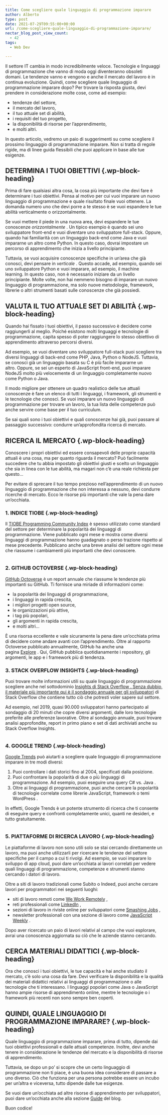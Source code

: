 ```yaml
---
title: Come scegliere quale linguaggio di programmazione imparare
author: Alberto
type: post
date: 2021-07-29T09:55:00+00:00
url: /come-scegliere-quale-linguaggio-di-programmazione-imparare/
nectar_blog_post_view_count:
  - 42
tags:
  - Web Dev

---
```

Il settore IT cambia in modo incredibilmente veloce.&nbsp;Tecnologie e linguaggi di programmazione che vanno di moda oggi diventeranno obsoleti domani.&nbsp;Le tendenze vanno e vengono e anche il mercato del lavoro è in continua evoluzione.&nbsp;Quindi, come scegliere quale linguaggio di programmazione imparare dopo?&nbsp;Per trovare la risposta giusta, devi prendere in considerazione molte cose, come ad esempio:

  * tendenze del settore,
  * il mercato del lavoro,
  * il tuo attuale set di abilità,
  * i requisiti del tuo progetto,
  * la disponibilità di risorse per l&#8217;apprendimento,
  * e molti altri.

In questo articolo, vedremo un paio di suggerimenti su come scegliere il prossimo linguaggio di programmazione imparare.&nbsp;Non si tratta di regole rigide, ma di linee guida flessibili che puoi applicare in base alle tue esigenze.

## DETERMINA I TUOI OBIETTIVI {.wp-block-heading}

Prima di fare qualsiasi altra cosa, la cosa più importante che devi fare è determinare i tuoi obiettivi.&nbsp;Pensa al motivo per cui vuoi imparare un nuovo linguaggio di programmazione e quale risultato finale vuoi ottenere.&nbsp;La domanda numero uno che devi porre a te stesso è se vuoi espandere le tue abilità verticalmente o orizzontalmente.

Se vuoi mettere il piede in una nuova area, devi espandere le tue conoscenze&nbsp;_orizzontalmente_&nbsp;.&nbsp;Un tipico esempio è quando sei uno sviluppatore front-end e vuoi diventare uno sviluppatore full-stack.&nbsp;Oppure, quando hai familiarità con un linguaggio back-end come Java e vuoi impararne un altro come Python.&nbsp;In questo caso, dovrai impostare un percorso di apprendimento che inizia a livello principiante.

Tuttavia, se vuoi acquisire conoscenze specifiche in un&#8217;area che già conosci, devi pensare in&nbsp;_verticale_&nbsp;.&nbsp;Questo accade, ad esempio, quando sei uno sviluppatore Python e vuoi imparare, ad esempio, il machine learning.&nbsp;In questo caso, non è necessario iniziare da un livello principiante.&nbsp;Molte volte, non hai nemmeno bisogno di imparare un nuovo linguaggio di programmazione, ma solo nuove metodologie, framework, librerie o altri strumenti basati sulle conoscenze che già possiedi.

## VALUTA IL TUO ATTUALE SET DI ABILITÀ {.wp-block-heading}

Quando hai fissato i tuoi obiettivi, il passo successivo è decidere come raggiungerli al meglio.&nbsp;Poiché esistono molti linguaggi e tecnologie di programmazione, capita spesso di poter raggiungere lo stesso obiettivo di apprendimento attraverso percorsi diversi.

Ad esempio, se vuoi diventare uno sviluppatore full-stack puoi scegliere tra diversi linguaggi di back-end come PHP, Java, Python o NodeJS.&nbsp;Tuttavia, se conosci già un linguaggio basata su C è più facile impararne un altro.&nbsp;Oppure, se sei un esperto di JavaScript front-end, puoi imparare NodeJS molto più velocemente di un linguaggio completamente nuovo come Python o Java.

Il modo migliore per ottenere un quadro realistico delle tue attuali conoscenze è fare un elenco di tutti i linguaggi, i framework, gli strumenti e le tecnologie che conosci.&nbsp;Se vuoi imparare un nuovo linguaggio di programmazione per trovare un lavoro, la tua lista delle competenze può anche servire come base per il tuo curriculum.

Se sai quali sono i tuoi obiettivi e quali conoscenze hai già, puoi passare al passaggio successivo: condurre un&#8217;approfondita ricerca di mercato.

## RICERCA IL MERCATO {.wp-block-heading}

Conoscere i propri obiettivi ed essere consapevoli delle proprie capacità attuali è una cosa, ma per quanto riguarda il mercato?&nbsp;Può facilmente succedere che tu abbia impostato gli obiettivi giusti e scelto un linguaggio che sia in linea con le tue abilità, ma magari non c&#8217;è una reale richiesta per questo&#8230;

Per evitare di sprecare il tuo tempo prezioso nell&#8217;apprendimento di un nuovo linguaggio di programmazione che non interessa a nessuno, devi condurre ricerche di mercato.&nbsp;Ecco le risorse più importanti che vale la pena dare un&#8217;occhiata.

### 1. INDICE TIOBE {.wp-block-heading}

Il&nbsp;[TIOBE Programming Community Index][1]&nbsp;è spesso utilizzato come standard del settore per determinare la popolarità dei linguaggi di programmazione.&nbsp;Viene pubblicato ogni mese e mostra come diversi linguaggi di programmazione hanno guadagnato o perso trazione rispetto al mese precedente.&nbsp;Pubblicano anche una breve analisi del settore ogni mese che riassume i cambiamenti più importanti che devi conoscere.<figure class="wp-block-image size-full">

<img decoding="async" src="https://albertoreineri.it/wp-content/uploads/2022/06/tiobe-community-index.jpeg" alt="" class="wp-image-508" /> </figure>

### 2. GITHUB OCTOVERSE {.wp-block-heading}

[GitHub Octoverse][2]&nbsp;è un report annuale che riassume le tendenze più importanti su GitHub.&nbsp;Ti fornisce una miriade di informazioni come:

  * la popolarità dei linguaggi di programmazione,
  * i linguaggi in rapida crescita,
  * i migliori progetti open source,
  * le organizzazioni più attive,
  * i tag più popolari,
  * gli argomenti in rapida crescita,
  * e molti altri&#8230;

È una risorsa eccellente e vale sicuramente la pena dare un&#8217;occhiata prima di decidere come andare avanti con l&#8217;apprendimento.&nbsp;Oltre al rapporto Octoverse pubblicato annualmente, GitHub ha anche una pagina&nbsp;[Explore][3]&nbsp;.&nbsp;Qui, GitHub pubblica quotidianamente i repository, gli argomenti, le app e i framework più di tendenza.

### 3. STACK OVERFLOW INSIGHTS {.wp-block-heading}

Puoi trovare molte informazioni utili su quale linguaggio di programmazione scegliere&nbsp;anche nel sottodominio&nbsp;[Insights di Stack Overflow .&nbsp;][4][Senza dubbio, il materiale più importante qui è il sondaggio annuale per gli sviluppatori][5]&nbsp;di Stack Overflow&nbsp;che contiene tutto ciò che potresti voler sapere sul settore.

Ad esempio, nel 2019, quasi 90.000 sviluppatori hanno partecipato al sondaggio di 20 minuti che copre diversi argomenti, dalle loro tecnologie preferite alle preferenze lavorative.&nbsp;Oltre al sondaggio annuale, puoi trovare analisi approfondite, report in primo piano e set di dati archiviati anche su Stack Overflow Insights.<figure class="wp-block-image size-full">

<img decoding="async" src="https://albertoreineri.it/wp-content/uploads/2022/06/stack-overflow-insights.jpeg" alt="" class="wp-image-509" /> </figure>

### 4. GOOGLE TREND {.wp-block-heading}

[Google Trends][6]&nbsp;può aiutarti a scegliere quale linguaggio di programmazione imparare in tre modi diversi:

  1. Puoi controllare i dati storici fino al 2004, specificati dalla posizione.
  2. Puoi confrontare la popolarità di due o più linguaggi di programmazione.&nbsp;Ad esempio, puoi eseguire una&nbsp;query&nbsp;C# vs. Java .
  3. Oltre ai linguaggi di programmazione, puoi anche cercare la popolarità di tecnologie correlate come&nbsp;librerie JavaScript,&nbsp;framework o temi WordPress&nbsp;.

In effetti, Google Trends è un potente strumento di ricerca che ti consente di eseguire query e confronti completamente unici, quanti ne desideri, e tutto gratuitamente.<figure class="wp-block-image size-full">

<img decoding="async" src="https://albertoreineri.it/wp-content/uploads/2022/06/google-trends-programming-languages.jpeg" alt="" class="wp-image-510" /> </figure>

### 5. PIATTAFORME DI RICERCA LAVORO {.wp-block-heading}

Le piattaforme di lavoro non sono utili solo se stai cercando direttamente un lavoro, ma puoi anche utilizzarli per ricercare le tendenze del settore specifiche per il campo a cui ti rivolgi.&nbsp;Ad esempio, se vuoi imparare lo sviluppo di app cloud, puoi dare un&#8217;occhiata ai lavori correlati per vedere quali linguaggi di programmazione, competenze e strumenti stanno cercando i datori di lavoro.

Oltre a siti di lavoro tradizionali come Subito o Indeed, puoi anche cercare lavori per programmatori nei seguenti luoghi:

  * siti di lavoro remoti come&nbsp;[We Work Remotely][7]&nbsp;,
  * reti professionali come&nbsp;[LinkedIn][8]&nbsp;,
  * sezioni di lavoro in riviste online per sviluppatori come&nbsp;[Smashing Jobs][9]&nbsp;,
  * newsletter professionali con una sezione di lavoro come&nbsp;[JavaScript Weekly][10]&nbsp;.

Dopo aver ricercato un paio di lavori relativi al campo che vuoi esplorare, avrai una conoscenza aggiornata su ciò che le aziende stanno cercando.

## CERCA MATERIALI DIDATTICI {.wp-block-heading}

Ora che conosci i tuoi obiettivi, le tue capacità e hai anche studiato il mercato, c&#8217;è solo una cosa da fare.&nbsp;Devi verificare la disponibilità e la qualità dei materiali didattici relativi ai linguaggi di programmazione o alle tecnologie che ti interessano. I linguaggi popolari come Java o JavaScript hanno ampie risorse di apprendimento online, mentre le tecnologie o i framework più recenti non sono sempre ben coperti.

## QUINDI, QUALE LINGUAGGIO DI PROGRAMMAZIONE IMPARARE? {.wp-block-heading}

Quale linguaggio di programmazione imparare, prima di tutto, dipende dai tuoi obiettivi professionali e dalle attuali competenze.&nbsp;Inoltre, devi anche tenere in considerazione le tendenze del mercato e la disponibilità di risorse di apprendimento.

Tuttavia, se dopo un po&#8217; si scopre che un certo linguaggio di programmazione non ti piace, è una buona idea considerare di passare a uno diverso.&nbsp;Ciò che funziona per una persona potrebbe essere un incubo per un&#8217;altra e viceversa, tutto dipende dalle tue esigenze.

Se vuoi dare un&#8217;occhiata ad altre risorse di apprendimento per sviluppatori, puoi dare un&#8217;occhiata anche alla sezione [Guide][11] del blog.

Buon codice!

 [1]: https://www.tiobe.com/tiobe-index/
 [2]: https://octoverse.github.com/
 [3]: https://github.com/explore
 [4]: https://insights.stackoverflow.com/
 [5]: https://insights.stackoverflow.com/survey
 [6]: https://trends.google.com/trends/
 [7]: https://weworkremotely.com/
 [8]: https://www.linkedin.com/
 [9]: https://www.smashingmagazine.com/jobs/
 [10]: https://javascriptweekly.com/
 [11]: /guide